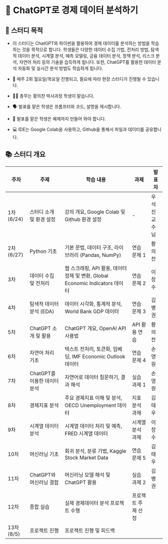 # 💬 ChatGPT로 경제 데이터 분석하기

## 🎯 스터디 목적

- 이 스터디는 ChatGPT와 파이썬을 활용하여 경제 데이터를 분석하는 방법을 학습하는 것을 목적으로 합니다. 
학생들은 다양한 데이터 수집 기법, 전처리 방법, 탐색적 데이터 분석, 시계열 분석, 예측 모델링, 금융 데이터 분석, 정책 분석, 리스크 분석, 자연어 처리 등의 기술을 습득하게 됩니다. 
또한, ChatGPT를 활용한 데이터 분석 자동화 및 실시간 분석 방법도 학습하게 됩니다.

- 📅 매주 2회 월요일/목요일 진행되고, 필요에 따라 현장 스터디가 진행될 수 있습니다.

- 👨‍🏫 총무는 황의찬 박사과정 학생이 맡습니다.

- 🗣️ 발표를 맡은 학생은 프롬프터와 코드, 설명을 제시합니다.

- 📝 발표를 맡은 학생은 예제까지 만들어 와야 합니다. 

- 💻 IDE는 Google Colab을 사용하고, Github을 통해서 파일과 데이터를 공유합니다. 

## 📚 스터디 개요

| 주차 | 주제 | 학습 내용 | 과제 | 발표자 |
| --- | --- | --- | --- | --- |
| 1차(6/24) | 스터디 소개 및 환경 설정 | 강의 개요, Google Colab 및 Github 환경 설정 | - | 우석진교수님 |
| 2차(6/27) | Python 기초 | 기본 문법, 데이터 구조, 라이브러리 (Pandas, NumPy) | 연습 문제 1 | 황의찬 |
| 3차 | 데이터 수집 및 전처리 | 웹 스크래핑, API 활용, 데이터 정제 및 변환, Global Economic Indicators 데이터 | 연습 문제 2 | 이창수 |
| 4차 | 탐색적 데이터 분석 (EDA) | 데이터 시각화, 통계적 분석, World Bank GDP 데이터 | 연습 문제 3 | 김병권 |
| 5차 | ChatGPT 소개 및 활용 | ChatGPT 개요, OpenAI API 사용법 | API 활용 연습 | 황의찬 |
| 6차 | 자연어 처리 기초 | 텍스트 전처리, 토큰화, 임베딩, IMF Economic Outlook 데이터 | 연습 문제 4 | 손영원 |
| 7차 | ChatGPT를 이용한 데이터 분석 | 자연어로 데이터 질문하기, 결과 해석 | 실습 과제 1 | 손영원 |
| 8차 | 경제지표 분석 | 주요 경제지표 이해 및 분석, OECD Unemployment 데이터 | 지표 분석 과제 | 김태우 |
| 9차 | 시계열 데이터 분석 | 시계열 데이터 처리 및 예측, FRED 시계열 데이터 | 시계열 분석 과제 | 이창수 |
| 10차 | 머신러닝 기초 | 회귀 분석, 분류 기법, Kaggle Stock Market Data | 연습 문제 5 | 김태우 |
| 11차 | ChatGPT와 머신러닝 결합 | 머신러닝 모델 해석 및 ChatGPT 활용 | 실습 과제 2 | 김병권 |
| 12차 | 종합 실습 | 실제 경제데이터 분석 프로젝트 수행 | 프로젝트 주제 선정 |  |
| 13차(8/5) | 프로젝트 진행 | 프로젝트 진행 및 피드백 |  |  |

